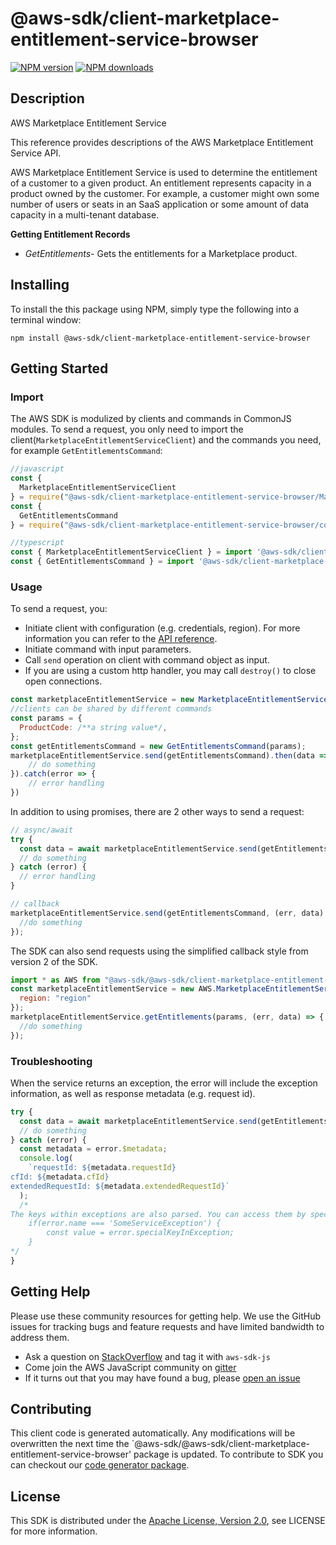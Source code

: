 # @aws-sdk/client-marketplace-entitlement-service-browser

[![NPM version](https://img.shields.io/npm/v/@aws-sdk/client-marketplace-entitlement-service-browser/preview.svg)](https://www.npmjs.com/package/@aws-sdk/client-marketplace-entitlement-service-browser)
[![NPM downloads](https://img.shields.io/npm/dm/@aws-sdk/client-marketplace-entitlement-service-browser.svg)](https://www.npmjs.com/package/@aws-sdk/client-marketplace-entitlement-service-browser)

## Description

<fullname>AWS Marketplace Entitlement Service</fullname> <p>This reference provides descriptions of the AWS Marketplace Entitlement Service API.</p> <p>AWS Marketplace Entitlement Service is used to determine the entitlement of a customer to a given product. An entitlement represents capacity in a product owned by the customer. For example, a customer might own some number of users or seats in an SaaS application or some amount of data capacity in a multi-tenant database.</p> <p> <b>Getting Entitlement Records</b> </p> <ul> <li> <p> <i>GetEntitlements</i>- Gets the entitlements for a Marketplace product.</p> </li> </ul>

## Installing

To install the this package using NPM, simply type the following into a terminal window:

```
npm install @aws-sdk/client-marketplace-entitlement-service-browser
```

## Getting Started

### Import

The AWS SDK is modulized by clients and commands in CommonJS modules. To send a request, you only need to import the client(`MarketplaceEntitlementServiceClient`) and the commands you need, for example `GetEntitlementsCommand`:

```javascript
//javascript
const {
  MarketplaceEntitlementServiceClient
} = require("@aws-sdk/client-marketplace-entitlement-service-browser/MarketplaceEntitlementServiceClient");
const {
  GetEntitlementsCommand
} = require("@aws-sdk/client-marketplace-entitlement-service-browser/commands/GetEntitlementsCommand");
```

```javascript
//typescript
const { MarketplaceEntitlementServiceClient } = import '@aws-sdk/client-marketplace-entitlement-service-browser/MarketplaceEntitlementServiceClient';
const { GetEntitlementsCommand } = import '@aws-sdk/client-marketplace-entitlement-service-browser/commands/GetEntitlementsCommand';
```

### Usage

To send a request, you:

- Initiate client with configuration (e.g. credentials, region). For more information you can refer to the [API reference][].
- Initiate command with input parameters.
- Call `send` operation on client with command object as input.
- If you are using a custom http handler, you may call `destroy()` to close open connections.

```javascript
const marketplaceEntitlementService = new MarketplaceEntitlementServiceClient({region: 'region'});
//clients can be shared by different commands
const params = {
  ProductCode: /**a string value*/,
};
const getEntitlementsCommand = new GetEntitlementsCommand(params);
marketplaceEntitlementService.send(getEntitlementsCommand).then(data => {
    // do something
}).catch(error => {
    // error handling
})
```

In addition to using promises, there are 2 other ways to send a request:

```javascript
// async/await
try {
  const data = await marketplaceEntitlementService.send(getEntitlementsCommand);
  // do something
} catch (error) {
  // error handling
}
```

```javascript
// callback
marketplaceEntitlementService.send(getEntitlementsCommand, (err, data) => {
  //do something
});
```

The SDK can also send requests using the simplified callback style from version 2 of the SDK.

```javascript
import * as AWS from "@aws-sdk/@aws-sdk/client-marketplace-entitlement-service-browser/MarketplaceEntitlementService";
const marketplaceEntitlementService = new AWS.MarketplaceEntitlementService({
  region: "region"
});
marketplaceEntitlementService.getEntitlements(params, (err, data) => {
  //do something
});
```

### Troubleshooting

When the service returns an exception, the error will include the exception information, as well as response metadata (e.g. request id).

```javascript
try {
  const data = await marketplaceEntitlementService.send(getEntitlementsCommand);
  // do something
} catch (error) {
  const metadata = error.$metadata;
  console.log(
    `requestId: ${metadata.requestId}
cfId: ${metadata.cfId}
extendedRequestId: ${metadata.extendedRequestId}`
  );
  /*
The keys within exceptions are also parsed. You can access them by specifying exception names:
    if(error.name === 'SomeServiceException') {
        const value = error.specialKeyInException;
    }
*/
}
```

## Getting Help

Please use these community resources for getting help. We use the GitHub issues for tracking bugs and feature requests and have limited bandwidth to address them.

- Ask a question on [StackOverflow](https://stackoverflow.com/questions/tagged/aws-sdk-js) and tag it with `aws-sdk-js`
- Come join the AWS JavaScript community on [gitter](https://gitter.im/aws/aws-sdk-js-v3)
- If it turns out that you may have found a bug, please [open an issue](https://github.com/aws/aws-sdk-js-v3/issues)

## Contributing

This client code is generated automatically. Any modifications will be overwritten the next time the `@aws-sdk/@aws-sdk/client-marketplace-entitlement-service-browser' package is updated. To contribute to SDK you can checkout our [code generator package][].

## License

This SDK is distributed under the
[Apache License, Version 2.0](http://www.apache.org/licenses/LICENSE-2.0),
see LICENSE for more information.

[code generator package]: https://github.com/aws/aws-sdk-js-v3/tree/master/packages/service-types-generator
[api reference]: https://docs.aws.amazon.com/AWSJavaScriptSDK/latest/
